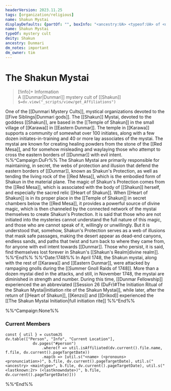 ```yaml
---
headerVersion: 2023.11.25
tags: [organization/religious]
name: Shakun Mystai
displayDefaults: {partOf: "", boxInfo: "<ancestry:UA> <typeof:UA> of <deity:UA>"}
name: Shakun Mystai
typeOf: mystery cult
deity: Shakun
ancestry: Dunmari
dm_notes: important
dm_owner: tim
---
```

# The Shakun Mystai
>[!info]+ Information  
> A [[Dunmar|Dunmari]] mystery cult of [[Shakun]]  
> `$=dv.view("_scripts/view/get_Affiliations")`

One of the [[Dunmari Mystery Cults]], mystical organizations devoted to the [[Five Siblings|Dunmari gods]]. The [[Shakun]] Mystai, devoted to the goddess [[Shakun]], are based in the [[Temple of Shakun]] in the small village of [[Karawa]] in [[Eastern Dunmar]]. The temple in [[Karawa]] supports a community of somewhat over 100 initiates, along with a few dozen initiates-in-training and 40 or more lay associates of the mystai. The mystai are known for creating healing powders from the stone of the [[Red Mesa]], and for somehow misleading and waylaying those who attempt to cross the eastern borders of [[Dunmar]] with evil intent. 
%%^Campaign:DuFr%%
The Shakun Mystai are primarily responsible for maintaining, in secret, the webs of protection and illusion that defend the eastern borders of [[Dunmar]], known as Shakun's Protection, as well as tending the living rock of the [[Red Mesa]], which is the embodied form of Shakun in the material plane. The magic of Shakun's Protection comes from the [[Red Mesa]], which is associated with the body of [[Shakun]] herself, and especially the sacred relic [[Heart of Shakun]]. When [[Heart of Shakun]] is in its proper place in the [[Temple of Shakun]] in secret chambers below the [[Red Mesa]], it provides a powerful source of divine magic, which is then channeled by the connected network of the mystai themselves to create Shakun's Protection. It is said that those who are not initiated into the mysteries cannot understand the full nature of this magic, and those who are cannot speak of it, willingly or unwillingly. But it is understood that, somehow, Shakun's Protection serves as a web of illusions that mask safe passages, making the desert appear as dead-end canyons, endless sands, and paths that twist and turn back to where they came from, for anyone with evil intent towards [[Dunmar]]. Those who persist, it is said, find themselves lost forever in Shakun's [[Shakun's Realm|divine realm]].  
%%^End%%
%%^Date:1748%%
In April 1748, the Shakun mystai, along with the rest of [[Karawa]] and [[Eastern Dunmar]], were attacked by rampaging gnolls during the [[Summer Gnoll Raids of 1748]]. More than a dozen mystai died in the attacks, and still, in November 1748, the mystai are diminished in strength and number. During this time, [[Dunmar Fellowship]] experienced the an abbreviated [[Session 26 (DuFr)#The Initiation Ritual of the Shakun Mystai|initiation rite of the Shakun Mystai]], while later, after the return of [[Heart of Shakun]], [[Kenzo]] and [[Drikod]] experienced the [[The Shakun Mystai Initiation|full initiation rite]]
%%^End%%

%%^Campaign:None%%
### Current Members

```dataviewjs
const { util } = customJS
dv.table(["Person", "Info", "Current Location"], 
			dv.pages("#person")
				.where(f => util.isAffiliated(dv.current().file.name, f.file, dv.current().pageTargetDate))
				.map(b => [util.s("<name> (<pronouns> <pronunciation>)", b.file, dv.current().pageTargetDate), util.s("<ancestry> <maintype>", b.file, dv.current().pageTargetDate), util.s("<lastknown:2r> (<lastknowndate>)", b.file, dv.current().pageTargetDate)]))
```
%%^End%%